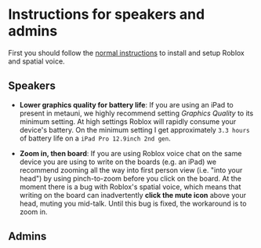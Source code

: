 # Instructions for speakers and admins

First you should follow the [normal instructions](instructions) to install and setup Roblox and spatial voice.

## Speakers

* **Lower graphics quality for battery life**: If you are using an iPad to present in metauni, we highly recommend setting *Graphics Quality* to its minimum setting. At high settings Roblox will rapidly consume your device's battery. On the minimum setting I get approximately `3.3 hours` of battery life on a `iPad Pro 12.9inch 2nd gen`.

* **Zoom in, then board**: If you are using Roblox voice chat on the same device you are using to write on the boards (e.g. an iPad) we recommend zooming all the way into first person view (i.e. "into your head") by using pinch-to-zoom before you click on the board. At the moment there is a bug with Roblox's spatial voice, which means that writing on the board can inadvertently **click the mute icon** above your head, muting you mid-talk. Until this bug is fixed, the workaround is to zoom in.

## Admins
